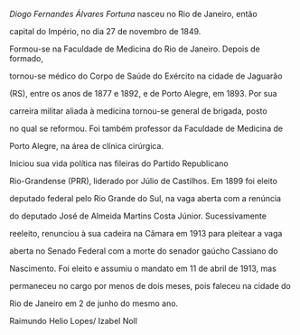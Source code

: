 

*Diogo Fernandes Álvares Fortuna* nasceu no Rio de Janeiro, então

capital do Império, no dia 27 de novembro de 1849.



Formou-se na Faculdade de Medicina do Rio de Janeiro. Depois de formado,

tornou-se médico do Corpo de Saúde do Exército na cidade de Jaguarão

(RS), entre os anos de 1877 e 1892, e de Porto Alegre, em 1893. Por sua

carreira militar aliada à medicina tornou-se general de brigada, posto

no qual se reformou. Foi também professor da Faculdade de Medicina de

Porto Alegre, na área de clínica cirúrgica.



Iniciou sua vida política nas fileiras do Partido Republicano

Rio-Grandense (PRR), liderado por Júlio de Castilhos. Em 1899 foi eleito

deputado federal pelo Rio Grande do Sul, na vaga aberta com a renúncia

do deputado José de Almeida Martins Costa Júnior. Sucessivamente

reeleito, renunciou à sua cadeira na Câmara em 1913 para pleitear a vaga

aberta no Senado Federal com a morte do senador gaúcho Cassiano do

Nascimento. Foi eleito e assumiu o mandato em 11 de abril de 1913, mas

permaneceu no cargo por menos de dois meses, pois faleceu na cidade do

Rio de Janeiro em 2 de junho do mesmo ano.



Raimundo Helio Lopes/ Izabel Noll



